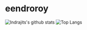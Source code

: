 # eendroroy
![Indrajits's github stats](https://github-readme-stats.vercel.app/api?username=eendroroy&show_icons=true&theme=tokyonight)
![Top Langs](https://github-readme-stats.vercel.app/api/top-langs/?username=eendroroy&layout=compact&theme=tokyonight)
